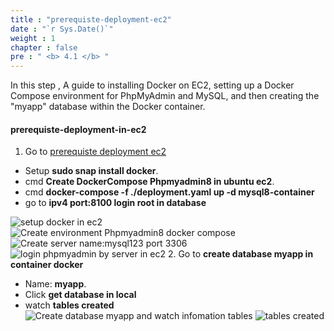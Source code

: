 ```yaml
---
title : "prerequiste-deployment-ec2"
date : "`r Sys.Date()`"
weight : 1
chapter : false
pre : " <b> 4.1 </b> "
---
```


In this step , A guide to installing Docker on EC2, setting up a Docker Compose environment for PhpMyAdmin and MySQL, and then creating the "myapp" database within the Docker container.

#### prerequiste-deployment-in-ec2

1. Go to [prerequiste deployment ec2]()
  + Setup **sudo snap install docker**.
  + cmd **Create DockerCompose Phpmyadmin8 in ubuntu ec2**.
  + cmd **docker-compose -f ./deployment.yaml up -d mysql8-container**
  + go to **ipv4 port:8100 login root in database**
  
![setup docker in ec2](/images/4/setupdockerec2.png)
![Create environment Phpmyadmin8 docker compose](/images/4/createEnvMySqlphpmyadmin8.png)
![Create server name:mysql123 port 3306](/images/4/deploymentyamlmySQL.png)
![login phpmyadmin by server in ec2](/images/4/loginphpmyadmin.png)
2. Go to **create database myapp in container docker**
  + Name: **myapp**.
  + Click **get database in local**
  + watch **tables created**
![Create database myapp and watch infomation tables](/images/4/createdatabase.png)
![tables created](/images/4/tables.png)


